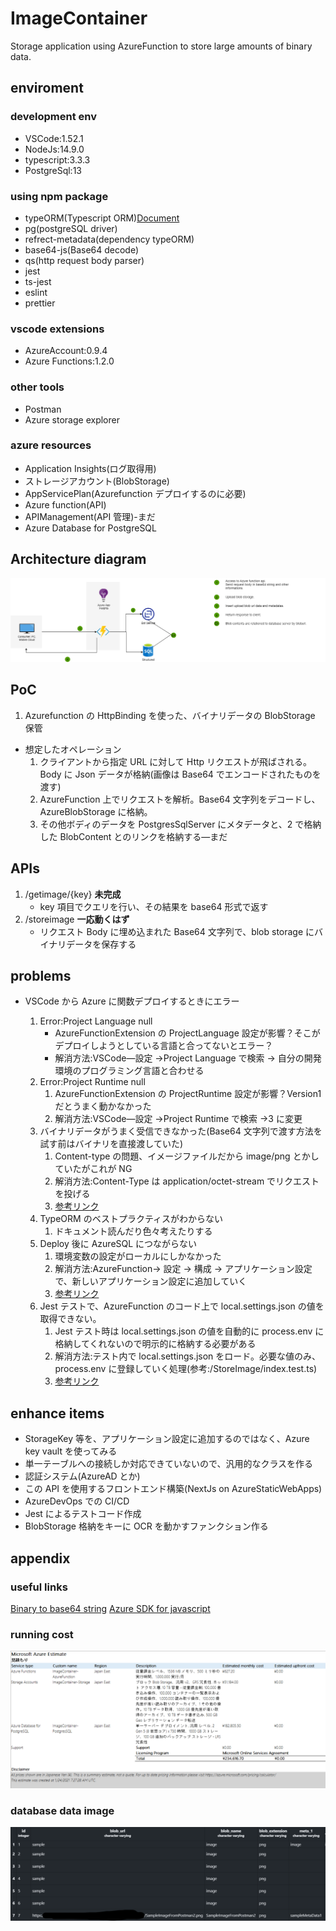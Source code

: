 <!-- @format -->

# ImageContainer

Storage application using AzureFunction to store large amounts of binary data.

## enviroment

### development env

- VSCode:1.52.1
- NodeJs:14.9.0
- typescript:3.3.3
- PostgreSql:13

### using npm package

- typeORM(Typescript ORM)[Document](https://typeorm.io/#/)
- pg(postgreSQL driver)
- refrect-metadata(dependency typeORM)
- base64-js(Base64 decode)
- qs(http request body parser)
- jest
- ts-jest
- eslint
- prettier

### vscode extensions

- AzureAccount:0.9.4
- Azure Functions:1.2.0

### other tools

- Postman
- Azure storage explorer

### azure resources

- Application Insights(ログ取得用)
- ストレージアカウント(BlobStorage)
- AppServicePlan(Azurefunction デプロイするのに必要)
- Azure function(API)
- APIManagement(API 管理)-まだ
- Azure Database for PostgreSQL

## Architecture diagram

![Architecture diagram](/メモ/ImageContainerArchtecture.png)

## PoC

1. Azurefunction の HttpBinding を使った、バイナリデータの BlobStorage 保管

- 想定したオペレーション
  1. クライアントから指定 URL に対して Http リクエストが飛ばされる。Body に Json データが格納(画像は Base64 でエンコードされたものを渡す)
  2. AzureFunction 上でリクエストを解析。Base64 文字列をデコードし、AzureBlobStorage に格納。
  3. その他ボディのデータを PostgresSqlServer にメタデータと、2 で格納した BlobContent とのリンクを格納する―まだ

## APIs

1. /getimage/{key} **未完成**
   - key 項目でクエリを行い、その結果を base64 形式で返す
2. /storeimage **一応動くはず**
   - リクエスト Body に埋め込まれた Base64 文字列で、blob storage にバイナリデータを保存する

## problems

- VSCode から Azure に関数デプロイするときにエラー

  1. Error:Project Language null
     - AzureFunctionExtension の ProjectLanguage 設定が影響？そこがデプロイしようとしている言語と合ってないとエラー？
     - 解消方法:VSCode―設定 →Project Language で検索 → 自分の開発環境のプログラミング言語と合わせる
  2. Error:Project Runtime null
     1. AzureFunctionExtension の ProjectRuntime 設定が影響？Version1 だとうまく動かなかった
     2. 解消方法:VSCode―設定 →Project Runtime で検索 →3 に変更
  3. バイナリデータがうまく受信できなかった(Base64 文字列で渡す方法を試す前はバイナリを直接渡していた)
     1. Content-type の問題、イメージファイルだから image/png とかしていたがこれが NG
     2. 解消方法:Content-Type は application/octet-stream でリクエストを投げる
     3. [参考リンク](https://docs.microsoft.com/ja-jp/azure/azure-functions/functions-bindings-http-webhook-trigger?tabs=javascript)
  4. TypeORM のベストプラクティスがわからない
     1. ドキュメント読んだり色々考えたりする
  5. Deploy 後に AzureSQL につながらない
     1. 環境変数の設定がローカルにしかなかった
     2. 解消方法:AzureFunction→ 設定 → 構成 → アプリケーション設定で、新しいアプリケーション設定に追加していく
     3. [参考リンク](https://docs.microsoft.com/ja-jp/azure/azure-functions/functions-how-to-use-azure-function-app-settings?tabs=portal)
  6. Jest テストで、AzureFunction のコード上で local.settings.json の値を取得できない。
     1. Jest テスト時は local.settings.json の値を自動的に process.env に格納してくれないので明示的に格納する必要がある
     2. 解消方法:テスト内で local.settings.json をロード。必要な値のみ、process.env に登録していく処理(参考:/StoreImage/index.test.ts)
     3. [参考リンク](https://github.com/MicrosoftDocs/azure-docs/issues/38310)

## enhance items

- StorageKey 等を、アプリケーション設定に追加するのではなく、Azure key vault を使ってみる
- 単一テーブルへの接続しか対応できていないので、汎用的なクラスを作る
- 認証システム(AzureAD とか)
- この API を使用するフロントエンド構築(NextJs on AzureStaticWebApps)
- AzureDevOps での CI/CD
- Jest によるテストコード作成
- BlobStorage 格納をキーに OCR を動かすファンクション作る

## appendix

### useful links

[Binary to base64 string](https://rakko.tools/tools/72/)
[Azure SDK for javascript](https://docs.microsoft.com/en-us/javascript/api/overview/azure/?view=azure-node-latest)

### running cost

![running cost](/メモ//AzureRunningCost.png)

### database data image

![database data image](/メモ/DatabaseDataSample.png)
